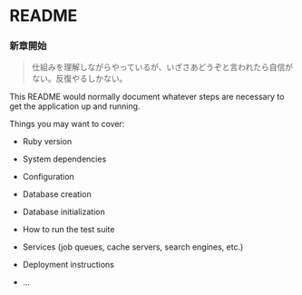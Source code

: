 # README

### 新章開始
>仕組みを理解しながらやっているが、いざさあどうぞと言われたら自信がない。反復やるしかない。

This README would normally document whatever steps are necessary to get the
application up and running.

Things you may want to cover:

* Ruby version

* System dependencies

* Configuration

* Database creation

* Database initialization

* How to run the test suite

* Services (job queues, cache servers, search engines, etc.)

* Deployment instructions

* ...
